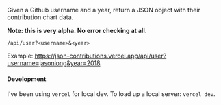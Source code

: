 Given a Github username and a year, return a JSON object with their contribution chart data.

**Note: this is very alpha. No error checking at all.**

```
/api/user?<username>&<year>
```

Example: https://json-contributions.vercel.app/api/user?username=jasonlong&year=2018

#### Development

I've been using `vercel` for local dev. To load up a local server: `vercel dev`.
